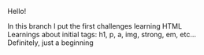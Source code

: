 Hello!

In this branch I put the first challenges learning HTML<br>
Learnings about initial tags: h1, p, a, img, strong, em, etc...<br>
Definitely, just a beginning
